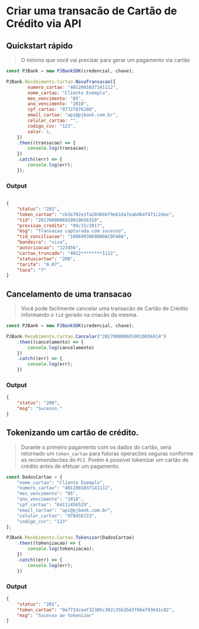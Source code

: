 
# Criar uma transacão de Cartão de Crédito via API

## Quickstart rápido

> O mínimo que você vai precisar para gerar um pagamento via cartão 

```javascript
const PJBank = new PJBankSDK(credencial, chave);

PJBank.Recebimento.Cartao.NovaTransacao({
        numero_cartao: "4012001037141112",
        nome_cartao: "Cliente Exemplo",
        mes_vencimento: "05",
        ano_vencimento: "2018",
        cpf_cartao: "07727876208",
        email_cartao: "api@pjbank.com.br",
        celular_cartao: "",
        codigo_cvv: "123",
        valor: 1,
    })
    .then((transacao) => {
        console.log(transacao);
    })
    .catch((err) => {
        console.log(err);
    });
```


### Output 
```json

{ 
    "status": "201",
    "token_cartao": "cb3e702e1fa20366bf9eb1da7eabd64f471c2dee",
    "tid": "2017000006910010656310",
    "previsao_credito": "09/15/2017",
    "msg": "Transacao capturada com sucesso",
    "tid_conciliacao": "1006993069000AC0F48A",
    "bandeira": "visa",
    "autorizacao": "123456",
    "cartao_truncado": "4012********1112",
    "statuscartao": "200",
    "tarifa": "0.07",
    "taxa": "7" 
}

```


## Cancelamento de uma transacao 

> Você pode facilmente cancelar uma transacão de Cartão de Crédito informando o `tid` gerado na criacão da mesma.

```javascript
const PJBank = new PJBankSDK(credencial, chave);

PJBank.Recebimento.Cartao.Cancelar("2017000006910010656914")
    .then((cancelamento) => {
        console.log(cancelamento)
    })
    .catch((err) => {
        console.log(err);
    })
```

### Output 

```json
{
    "status": "200",
    "msg": "Sucesso."
}
```

## Tokenizando um cartão de crédito. 

> Durante o primeiro pagamento com os dados do cartão, será retornado um `token_cartao` para futuras operacões seguras conforme as recomendacões do `PCI`. Porém é possível tokenizar um cartão de crédito antes de efetuar um pagamento. 

```javascript
const DadosCartao = {
    "nome_cartao": "Cliente Exemplo",
    "numero_cartao": "4012001037141112",
    "mes_vencimento": "05",
    "ano_vencimento": "2018",
    "cpf_cartao": "64111456529",
    "email_cartao": "api@pjbank.com.br",
    "celular_cartao": "978456723",
    "codigo_cvv": "123"
};

PJBank.Recebimento.Cartao.Tokenizar(DadosCartao)
    .then((tokenizacao) => {
        console.log(tokenizacao);
    })
    .catch((err) => {
        console.log(err);
    })
```

### Output


```json
{ 
    "status": "201",
    "token_cartao": "8e772dceaf32305c302c35b2bd3f66ef93641c82",
    "msg": "Sucesso ao tokenizar" 
}
```